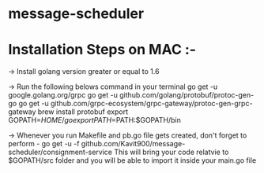 # message-scheduler


# Installation Steps on MAC :-

-> Install golang version greater or equal to 1.6

-> Run the following belows command in your terminal
	go get -u google.golang.org/grpc
	go get -u github.com/golang/protobuf/protoc-gen-go
	go get -u github.com/grpc-ecosystem/grpc-gateway/protoc-gen-grpc-gateway
	brew install protobuf
	export GOPATH=$HOME/go
	export PATH=$PATH:$GOPATH/bin

-> Whenever you run Makefile and pb.go file gets created, don't forget to perform - go get -u -f github.com/Kavit900/message-scheduler/consignment-service
This will bring your code relatvie to $GOPATH/src folder and you will be able to import it inside your main.go file